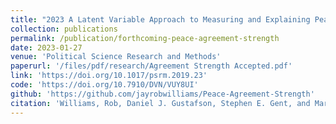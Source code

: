 ```yaml
---
title: "2023 A Latent Variable Approach to Measuring and Explaining Peace Agreement Strength"
collection: publications
permalink: /publication/forthcoming-peace-agreement-strength
date: 2023-01-27
venue: 'Political Science Research and Methods'
paperurl: '/files/pdf/research/Agreement Strength Accepted.pdf'
link: 'https://doi.org/10.1017/psrm.2019.23'
code: 'https://doi.org/10.7910/DVN/VUY8UI'
github: 'https://github.com/jayrobwilliams/Peace-Agreement-Strength'
citation: 'Williams, Rob, Daniel J. Gustafson, Stephen E. Gent, and Mark J.C. Crescenzi. 2021. &quot;A Latent Variable Approach to Measuring and Explaining Peace Agreement Strength.&quot; <i>Political Science Research and Methods</i> 9(1): 89-105. doi:10.1017/psrm.2019.23'
---
```

